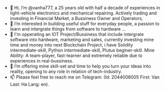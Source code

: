 - 👋 Hi, I’m @vanha777, a 25 years old with half a decade of experiences in light-vehicle electronics and mechanical repairing. Actively trading and investing in Financial Market, a Bussiness Owner and Operators,
- 👀 I’m interested in building useful stuff for everyday people, a passion to learn and intergrate things from software to hardware ...
- 🌱 I'm opperating an IOT Project/Bussiness that include intergrate software into hardware, marketing and sales, currently investing mine time and money into next Blockchain Project, i have  Solidity intermediate-skill, Python intermediate-skill, Plutus beginer-skill. Mine Ability: A team-player, fast-learner and extremely reliable due to experiences in real-bussiness.
- 💞️ I’m offering mine skill-set and time to help you turn your ideas into reality, opening to any role in relation of tech-industry. 
- 📫 Please feel free to reach me on Telegram: (Id: 2044008005 First: Van Last: Ha Lang: en).

<!---
vanha777/vanha777 is a ✨ special ✨ repository because its `README.md` (this file) appears on your GitHub profile.
You can click the Preview link to take a look at your changes.
--->
